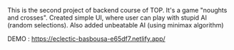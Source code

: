 This is the second project of backend course of TOP. It's a game "noughts and crosses".
Created simple UI, where user can play with stupid AI (random selections).
Also added unbeatable AI (using minimax algorithm)

DEMO : https://eclectic-basbousa-e65df7.netlify.app/